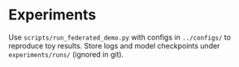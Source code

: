 
# Experiments

Use `scripts/run_federated_demo.py` with configs in `../configs/` to reproduce toy results.
Store logs and model checkpoints under `experiments/runs/` (ignored in git).
